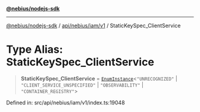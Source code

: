 [**@nebius/nodejs-sdk**](../../../../../README.md)

---

[@nebius/nodejs-sdk](../../../../../README.md) / [api/nebius/iam/v1](../README.md) / StaticKeySpec_ClientService

# Type Alias: StaticKeySpec_ClientService

> **StaticKeySpec_ClientService** = [`EnumInstance`](../../../../../runtime/protos/enum/type-aliases/EnumInstance.md)\<`"UNRECOGNIZED"` \| `"CLIENT_SERVICE_UNSPECIFIED"` \| `"OBSERVABILITY"` \| `"CONTAINER_REGISTRY"`\>

Defined in: src/api/nebius/iam/v1/index.ts:19048

